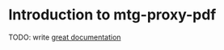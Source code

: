 # Introduction to mtg-proxy-pdf

TODO: write [great documentation](http://jacobian.org/writing/great-documentation/what-to-write/)
